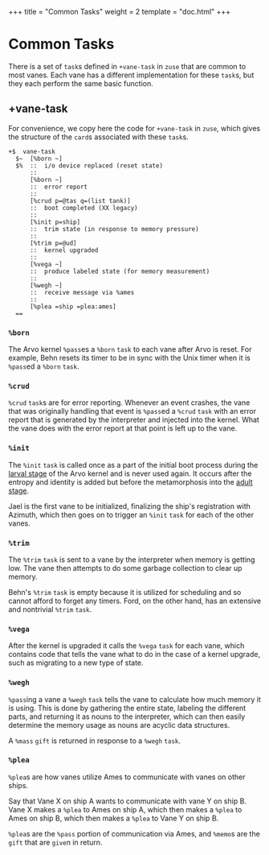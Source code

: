 +++
title = "Common Tasks"
weight = 2
template = "doc.html"
+++

# Common Tasks

There is a set of `task`s defined in `+vane-task` in `zuse` that are common to
most vanes. Each vane has a different implementation for these `task`s, but they
each perform the same basic function.

## +vane-task

For convenience, we copy here the code for `+vane-task` in `zuse`, which gives
the structure of the `card`s associated with these `task`s.

```hoon
+$  vane-task
  $~  [%born ~]
  $%  ::  i/o device replaced (reset state)
      ::
      [%born ~]
      ::  error report
      ::
      [%crud p=@tas q=(list tank)]
      ::  boot completed (XX legacy)
      ::
      [%init p=ship]
      ::  trim state (in response to memory pressure)
      ::
      [%trim p=@ud]
      ::  kernel upgraded
      ::
      [%vega ~]
      ::  produce labeled state (for memory measurement)
      ::
      [%wegh ~]
      ::  receive message via %ames
      ::
      [%plea =ship =plea:ames]
  ==
```

### `%born`

The Arvo kernel `%pass`es a `%born` `task` to each vane after Arvo is reset. For
example, Behn resets its timer to be in sync with the Unix timer when it is
`%pass`ed a `%born` `task`.

### `%crud`

`%crud` `task`s are for error reporting. Whenever an event crashes, the vane
that was originally handling that event is `%pass`ed a `%crud` `task` with an
error report that is generated by the interpreter and injected into the kernel.
What the vane does with the error report at that point is left up to the vane.

### `%init`

The `%init` `task` is called once as a part of the initial boot process during the [larval
stage](@/docs/tutorials/arvo/arvo.md#larval-stage-core) of the Arvo kernel and
is never used again. It
occurs after the entropy and identity is added but before the metamorphosis into
the [adult stage](@/docs/tutorials/arvo/arvo.md#structural-interface-core). 

Jael is the first vane to be initialized, finalizing the ship's registration
with Azimuth, which then goes on to trigger an `%init` `task` for each of
the other vanes.

### `%trim`

The `%trim` `task` is sent to a vane by the interpreter when memory is getting
low. The vane then attempts to do some garbage collection to clear up memory.

Behn's `%trim` `task` is empty because it is utilized for scheduling and so cannot
afford to forget any timers. Ford, on the other hand, has an extensive and
nontrivial `%trim` `task`.

### `%vega`

After the kernel is upgraded it calls the `%vega` `task` for each vane, which
contains code that tells the vane what to do in the case of a kernel upgrade,
such as migrating to a new type of state.

### `%wegh`

`%pass`ing a vane a `%wegh` `task` tells the vane to calculate how much memory
it is using. This is done by gathering the entire state, labeling the different
parts, and returning it as nouns to the interpreter, which can then easily
determine the memory usage as nouns are acyclic data structures.

A `%mass` `gift` is returned in response to a `%wegh` `task`.

### `%plea`

`%plea`s are how vanes utilize Ames to communicate with vanes on other ships.

Say that Vane X on ship A wants to communicate with vane Y on ship B. Vane X
makes a `%plea` to Ames on ship A, which then makes a `%plea` to Ames on ship B,
which then makes a `%plea` to Vane Y on ship B.

`%plea`s are the `%pass` portion of communication via Ames, and `%memo`s are the
`gift` that are `give`n in return.
